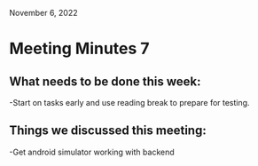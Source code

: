 November 6, 2022

# Meeting Minutes 7

## What needs to be done this week:

-Start on tasks early and use reading break to prepare for testing.

## Things we discussed this meeting:

-Get android simulator working with backend
